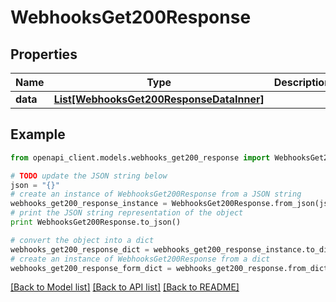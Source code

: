 # WebhooksGet200Response


## Properties
Name | Type | Description | Notes
------------ | ------------- | ------------- | -------------
**data** | [**List[WebhooksGet200ResponseDataInner]**](WebhooksGet200ResponseDataInner.md) |  | [optional] 

## Example

```python
from openapi_client.models.webhooks_get200_response import WebhooksGet200Response

# TODO update the JSON string below
json = "{}"
# create an instance of WebhooksGet200Response from a JSON string
webhooks_get200_response_instance = WebhooksGet200Response.from_json(json)
# print the JSON string representation of the object
print WebhooksGet200Response.to_json()

# convert the object into a dict
webhooks_get200_response_dict = webhooks_get200_response_instance.to_dict()
# create an instance of WebhooksGet200Response from a dict
webhooks_get200_response_form_dict = webhooks_get200_response.from_dict(webhooks_get200_response_dict)
```
[[Back to Model list]](../README.md#documentation-for-models) [[Back to API list]](../README.md#documentation-for-api-endpoints) [[Back to README]](../README.md)



